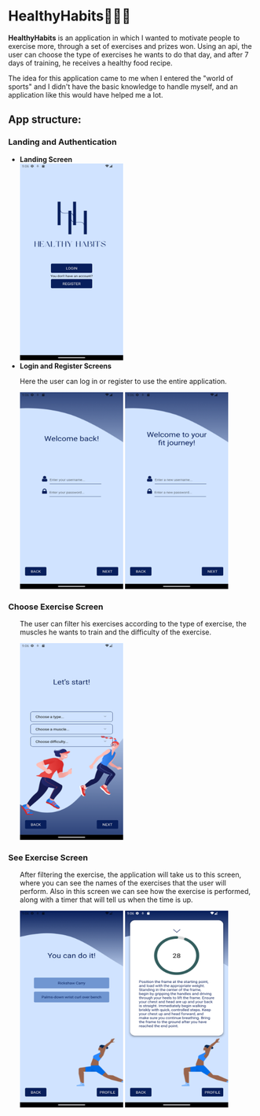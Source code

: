 <h1> <b>HealthyHabits🏃‍♀️🍏</b></h1>
<p><b>HealthyHabits</b> is an application in which I wanted to motivate people to exercise more, through a set of
 exercises and prizes won. Using an api, the user can choose the type of exercises he wants to do that day,
 and after 7 days of training, he receives a healthy food recipe.  </p>
<p>The idea for this application came to me when I entered the "world of sports" and I didn't have the basic knowledge to handle myself, and an application like this would have helped me a lot.</p>
 
<h2>App structure:</h2>
<h3>Landing and Authentication</h3>
<ul>
  <li><b>Landing Screen</b></li>
   <img src ="./photosREADME/landingScreen.png" width = "210" height ="400"/> 
    <br>
  <li><b>Login and Register Screens</b></li>
  <p>Here the user can log in or register to use the entire application.</p>
   <img src ="./photosREADME/loginScreen.png" width = "210" height ="400"/>
   <img src ="./photosREADME/registerScreen.png" width = "210" height ="400"/>
</ul>

<h3>Choose Exercise Screen</h3>
<ul>
  <p>The user can filter his exercises according to the type of exercise, the muscles he wants to train and the difficulty of the exercise.</p>
   <img src ="./photosREADME/chooseExerciseScreen.png" width = "210" height ="400"/>
</ul>

<h3>See Exercise Screen</h3>
<ul>
  <p>After filtering the exercise, the application will take us to this screen, where you can see the names of the exercises that the user will perform. Also in this screen we can see how the exercise is performed, along with a timer that will tell us when the time is up.</p>
   <img src ="./photosREADME/seeExerciseScreen.png" width = "210" height ="400"/>
   <img src ="./photosREADME/doExerciseScreen.png" width = "210" height ="400"/>
</ul>
